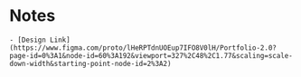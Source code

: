 
# Notes
    - [Design Link](https://www.figma.com/proto/lHeRPTdnUOEup7IFO8V0lH/Portfolio-2.0?page-id=0%3A1&node-id=60%3A192&viewport=327%2C48%2C1.77&scaling=scale-down-width&starting-point-node-id=2%3A2)

